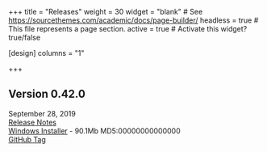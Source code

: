 +++
title = "Releases"
weight = 30
widget = "blank"  # See https://sourcethemes.com/academic/docs/page-builder/
headless = true  # This file represents a page section.
active = true  # Activate this widget? true/false

[design]
columns = "1"

+++

<a name="releases"></a>

## Version 0.42.0
September 28, 2019<br>
[Release Notes](docs/releases/ver_0_42_0/)<br>
[Windows Installer](setup/Setup_0_42_0.exe) -
90.1Mb MD5:00000000000000<br>
[GitHub Tag](http://www.github.com/BeefyTech/Beef)

